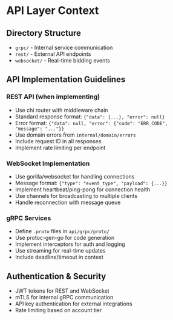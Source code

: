 # API Layer Context

## Directory Structure
- `grpc/` - Internal service communication
- `rest/` - External API endpoints  
- `websocket/` - Real-time bidding events

## API Implementation Guidelines

### REST API (when implementing)
- Use chi router with middleware chain
- Standard response format: `{"data": {...}, "error": null}`
- Error format: `{"data": null, "error": {"code": "ERR_CODE", "message": "..."}}`
- Use domain errors from `internal/domain/errors`
- Include request ID in all responses
- Implement rate limiting per endpoint

### WebSocket Implementation
- Use gorilla/websocket for handling connections
- Message format: `{"type": "event_type", "payload": {...}}`
- Implement heartbeat/ping-pong for connection health
- Use channels for broadcasting to multiple clients
- Handle reconnection with message queue

### gRPC Services
- Define `.proto` files in `api/grpc/proto/`
- Use protoc-gen-go for code generation
- Implement interceptors for auth and logging
- Use streaming for real-time updates
- Include deadline/timeout in context

## Authentication & Security
- JWT tokens for REST and WebSocket
- mTLS for internal gRPC communication
- API key authentication for external integrations
- Rate limiting based on account tier